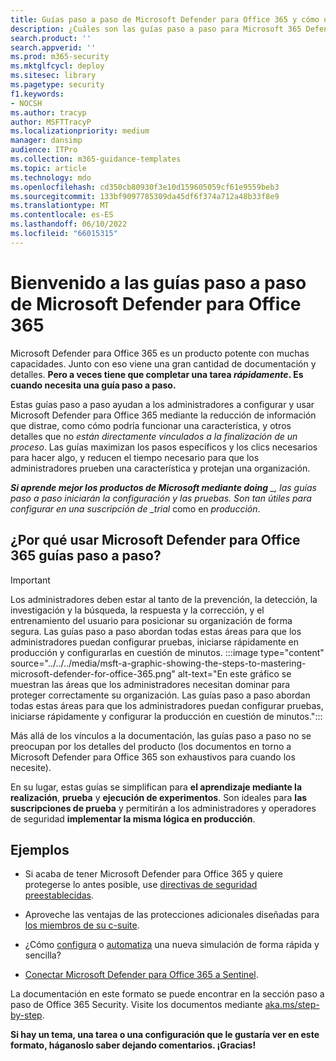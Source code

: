 ```yaml
---
title: Guías paso a paso de Microsoft Defender para Office 365 y cómo usarlas
description: ¿Cuáles son las guías paso a paso para Microsoft 365 Defender para Office 365? Consulte *solo los pasos necesarios para completar una tarea* y configurar las características. Información para su uso en suscripciones de prueba y producción. Guía diseñada para minimizar la sobrecarga de información y acelerar su configuración y uso.
search.product: ''
search.appverid: ''
ms.prod: m365-security
ms.mktglfcycl: deploy
ms.sitesec: library
ms.pagetype: security
f1.keywords:
- NOCSH
ms.author: tracyp
author: MSFTTracyP
ms.localizationpriority: medium
manager: dansimp
audience: ITPro
ms.collection: m365-guidance-templates
ms.topic: article
ms.technology: mdo
ms.openlocfilehash: cd350cb80930f3e10d159605059cf61e9559beb3
ms.sourcegitcommit: 133bf9097785309da45df6f374a712a48b33f8e9
ms.translationtype: MT
ms.contentlocale: es-ES
ms.lasthandoff: 06/10/2022
ms.locfileid: "66015315"
---
```

# <a name="welcome-to-the-microsoft-defender-for-office-365-step-by-step-guides"></a>Bienvenido a las guías paso a paso de Microsoft Defender para Office 365

Microsoft Defender para Office 365 es un producto potente con muchas capacidades. Junto con eso viene una gran cantidad de documentación y detalles. **Pero a veces tiene que completar una tarea *rápidamente*. Es cuando necesita una guía paso a paso.**

Estas guías paso a paso ayudan a los administradores a configurar y usar Microsoft Defender para Office 365 mediante la reducción de información que distrae, como cómo podría funcionar una característica, y otros detalles que no *están directamente vinculados a la finalización de un proceso*. Las guías maximizan los pasos específicos y los clics necesarios para hacer algo, y reducen el tiempo necesario para que los administradores prueben una característica y protejan una organización.

***Si aprende mejor los productos de Microsoft mediante doing** _, las guías paso a paso iniciarán la configuración y las pruebas. Son tan útiles para configurar en una suscripción de _trial* como en *producción*.

## <a name="why-use-microsoft-defender-for-office-365-step-by-step-guides"></a>¿Por qué usar Microsoft Defender para Office 365 guías paso a paso?

> [!IMPORTANT]
> Los administradores deben estar al tanto de la prevención, la detección, la investigación y la búsqueda, la respuesta y la corrección, y el entrenamiento del usuario para posicionar su organización de forma segura. Las guías paso a paso abordan todas estas áreas para que los administradores puedan configurar pruebas, iniciarse rápidamente en producción y configurarlas en cuestión de minutos.
>:::image type="content" source="../../../media/msft-a-graphic-showing-the-steps-to-mastering-microsoft-defender-for-office-365.png" alt-text="En este gráfico se muestran las áreas que los administradores necesitan dominar para proteger correctamente su organización. Las guías paso a paso abordan todas estas áreas para que los administradores puedan configurar pruebas, iniciarse rápidamente y configurar la producción en cuestión de minutos.":::

Más allá de los vínculos a la documentación, las guías paso a paso no se preocupan por los detalles del producto (los documentos en torno a Microsoft Defender para Office 365 son exhaustivos para cuando los necesite). 

En su lugar, estas guías se simplifican para **el aprendizaje mediante la realización**, **prueba** y **ejecución de experimentos**. Son ideales para **las suscripciones de prueba** y permitirán a los administradores y operadores de seguridad **implementar la misma lógica en producción**.

## <a name="examples"></a>Ejemplos

- Si acaba de tener Microsoft Defender para Office 365 y quiere protegerse lo antes posible, use [directivas de seguridad preestablecidas](ensuring-you-always-have-the-optimal-security-controls-with-preset-security-policies.md).

- Aproveche las ventajas de las protecciones adicionales diseñadas para [los miembros de su c-suite](protect-your-c-suite-with-priority-account-protection.md).

- ¿Cómo [configura](how-to-run-attack-simulations-for-your-team.md) o [automatiza](how-to-setup-attack-simulation-training-for-automated-attacks-and-training.md) una nueva simulación de forma rápida y sencilla?

- [Conectar Microsoft Defender para Office 365 a Sentinel](connect-microsoft-defender-for-office-365-to-microsoft-sentinel.md).

La documentación en este formato se puede encontrar en la sección paso a paso de Office 365 Security. Visite los documentos mediante [aka.ms/step-by-step](https://aka.ms/step-by-step).

**Si hay un tema, una tarea o una configuración que le gustaría ver en este formato, háganoslo saber dejando comentarios. ¡Gracias!**
